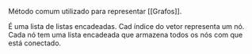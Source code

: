 Método comum utilizado para representar [[Grafos]].

É uma lista de listas encadeadas. 
Cad índice do vetor representa um nó. Cada nó tem uma lista encadeada que armazena todos os nós com que está conectado.

